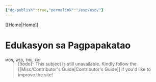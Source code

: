 ```yaml
---
{"dg-publish":true,"permalink":"/esp/esp/"}
---
```


[[Home\|Home]]

# Edukasyon sa Pagpapakatao

<div style="font-variant: small-caps; margin-bottom: -18px;">mon, wed, thu, fri</div>

>[!todo]- This subject is still unavailable. Kindly follow the [[Misc/Contributor's Guide\|Contributor's Guide]] if you'd like to improve the site!